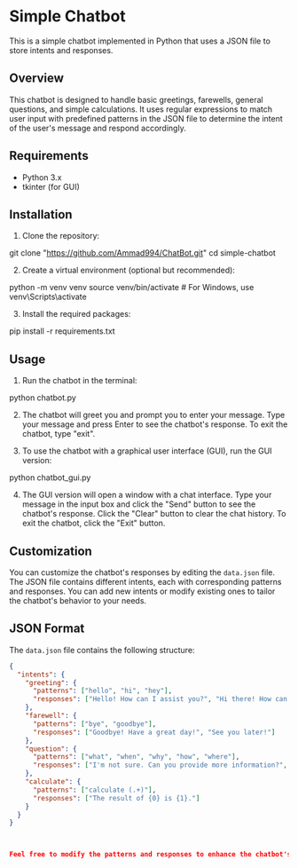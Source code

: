 # Simple Chatbot

This is a simple chatbot implemented in Python that uses a JSON file to store intents and responses.

## Overview

This chatbot is designed to handle basic greetings, farewells, general questions, and simple calculations. It uses regular expressions to match user input with predefined patterns in the JSON file to determine the intent of the user's message and respond accordingly.

## Requirements

- Python 3.x
- tkinter (for GUI)

## Installation

1. Clone the repository:

git clone "https://github.com/Ammad994/ChatBot.git"
cd simple-chatbot

2. Create a virtual environment (optional but recommended):

python -m venv venv
source venv/bin/activate # For Windows, use venv\Scripts\activate


3. Install the required packages:

pip install -r requirements.txt

## Usage

1. Run the chatbot in the terminal:

python chatbot.py


2. The chatbot will greet you and prompt you to enter your message. Type your message and press Enter to see the chatbot's response. To exit the chatbot, type "exit".

3. To use the chatbot with a graphical user interface (GUI), run the GUI version:

python chatbot_gui.py

4. The GUI version will open a window with a chat interface. Type your message in the input box and click the "Send" button to see the chatbot's response. Click the "Clear" button to clear the chat history. To exit the chatbot, click the "Exit" button.

## Customization

You can customize the chatbot's responses by editing the `data.json` file. The JSON file contains different intents, each with corresponding patterns and responses. You can add new intents or modify existing ones to tailor the chatbot's behavior to your needs.

## JSON Format

The `data.json` file contains the following structure:

```json
{
  "intents": {
    "greeting": {
      "patterns": ["hello", "hi", "hey"],
      "responses": ["Hello! How can I assist you?", "Hi there! How can I help?"]
    },
    "farewell": {
      "patterns": ["bye", "goodbye"],
      "responses": ["Goodbye! Have a great day!", "See you later!"]
    },
    "question": {
      "patterns": ["what", "when", "why", "how", "where"],
      "responses": ["I'm not sure. Can you provide more information?", "I'll do my best to help. What specifically do you want to know?"]
    },
    "calculate": {
      "patterns": ["calculate (.+)"],
      "responses": ["The result of {0} is {1}."]
    }
  }
}



Feel free to modify the patterns and responses to enhance the chatbot's capabilities.

